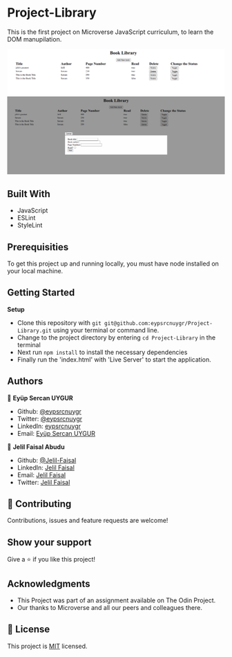 # Project-Library

This is the first project on Microverse JavaScript curriculum, to learn the DOM manupilation.

![screenshot](./assets/images/Screenshot1.png)<br>
![screenshot](./assets/images/Screenshot2.png)<br>

## Built With

- JavaScript
- ESLint
- StyleLint

## Prerequisities

To get this project up and running locally, you must have node installed on your local machine.

## Getting Started

**Setup**

- Clone this repository with ```git git@github.com:eypsrcnuygr/Project-Library.git``` using your terminal or command line.<br>
- Change to the project directory by entering ```cd Project-Library``` in the terminal<br>
- Next run ```npm install``` to install the necessary dependencies<br>
- Finally run the 'index.html' with 'Live Server' to start the application.<br>

## Authors

👤 **Eyüp Sercan UYGUR**

-   Github: [@eypsrcnuygr](https://github.com/eypsrcnuygr)
-   Twitter: [@eypsrcnuygr](https://twitter.com/eypsrcnuygr)
-   LinkedIn: [eypsrcnuygr](https://www.linkedin.com/in/eypsrcnuygr/)
-   Email: [Eyüp Sercan UYGUR](sercanuygur@gmail.com)

👤 **Jelil Faisal Abudu**

-   Github: [@Jelil-Faisal](https://github.com/JelilFaisalAbudu)
-   LinkedIn: [Jelil Faisal](https://www.linkedin.com/in/jelilfaisalabudu/)
-   Email: [Jelil Faisal](abudujelilfaisal@gmail.com)
-   Twitter: [Jelil Faisal](https://twitter.com/jelilabudu)

## 🤝 Contributing

Contributions, issues and feature requests are welcome!

## Show your support

Give a ⭐️ if you like this project!

## Acknowledgments

-   This Project was part of an assignment available on The Odin Project.
-   Our thanks to Microverse and all our peers and colleagues there.

## 📝 License

This project is [MIT](lic.url) licensed.

